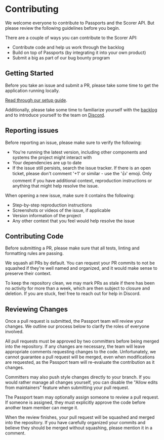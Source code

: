 # Contributing

We welcome everyone to contribute to Passports and the Scorer API. But please
review the following guidelines before you begin.

There are a couple of ways you can contribute to the Scorer API:

- Contribute code and help us work through the backlog
- Build on top of Passports (by integrating it into your own product)
- Submit a big as part of our bug bounty program

## Getting Started

Before you take an issue and submit a PR, please take some time to get the
application running locally.

[Read through our setup guide](./SETUP.md).

Additionally, please take some time to familiarize yourself with the
[backlog](https://github.com/orgs/gitcoinco/projects/6) and to introduce
yourself to the team on [Discord](https://discord.gg/w6K2wwHr).

## Reporting issues

Before reporting an issue, please make sure to verify the following:

- You're running the latest version, including other components and systems the project might interact with 
- Your dependencies are up to date
- If the issue still persists, search the issue tracker. If there is an open ticket, please don't comment '+1' or similar - use the '👍' emoji. Only comment if you have additional context, reproduction instructions or anything that might help resolve the issue.

When opening a new issue, make sure it contains the following:

- Step-by-step reproduction instructions
- Screenshots or videos of the issue, if applicable
- Version information of the project
- Any other context that you feel would help resolve the issue

## Contributing Code

Before submitting a PR, please make sure that all tests, linting and formatting
rules are passing.

We squash all PRs by default. You can request your PR commits to not be squashed
if they're well named and organized, and it would make sense to preserve their
context.

To keep the repository clean, we may mark PRs as stale if there has been no
activity for more than a week, which are then subject to closure and deletion.
If you are stuck, feel free to reach out for help in Discord.

## Reviewing Changes

Once a pull request is submitted, the Passport team will review your changes. We
outline our process below to clarify the roles of everyone involved.

All pull requests must be approved by two committers before being merged into
the repository. If any changes are necessary, the team will leave appropriate
comments requesting changes to the code. Unfortunately, we cannot guarantee
a pull request will be merged, even when modifications are requested, as the
Passport team will re-evaluate the contribution as it changes.

Committers may also push style changes directly to your branch. If you would
rather manage all changes yourself, you can disable the "Allow edits from
maintainers" feature when submitting your pull request.

The Passport team may optionally assign someone to review a pull request. If
someone is assigned, they must explicitly approve the code before another team
member can merge it.

When the review finishes, your pull request will be squashed and merged into the
repository. If you have carefully organized your commits and believe they should
be merged without squashing, please mention it in a comment.


